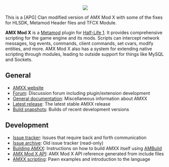 
<p align="center">
 <img src="https://github.com/alliedmodders/amxmodx/blob/master/editor/studio/AMXXLarge.bmp"/>
</p>

This is a [APG] Clan modified version of AMX Mod X with some of the fixes for HLSDK, Metamod Header files and TFCX Module. 

**AMX Mod X** is a [Metamod](https://github.com/APGRoboCop/metamod-p) plugin for [Half-Life 1](https://github.com/ValveSoftware/halflife). It provides comprehensive scripting for the game engine and its mods. Scripts can intercept network messages, log events, commands, client commands, set cvars, modify entities, and more. AMX Mod X also has a system for extending native scripting through modules, leading to outside support for things like MySQL and Sockets.

General
-------
- [AMXX website](https://amxmodx.org/)
- [Forum](https://forums.alliedmods.net/forumdisplay.php?f=3): Discussion forum including plugin/extension development
- [General documentation](https://wiki.alliedmods.net/Category:Documentation_%28AMX_Mod_X%29): Miscellaneous information about AMXX
- [Latest release](https://amxmodx.org/downloads.php): The latest stable AMXX release
- [Build snapshots](https://www.amxmodx.org/downloads-new.php): Builds of recent development versions
 
Development
-----------
- [Issue tracker](https://github.com/alliedmodders/amxmodx/issues): Issues that require back and forth communication
- [Issue archive](https://bugs.alliedmods.net/describecomponents.cgi?product=AMX%20Mod%20X): Old issue tracker (read-only)
- [Building AMXX](https://wiki.alliedmods.net/Building_AMX_Mod_X): Instructions on how to build AMXX itself using [AMBuild](https://github.com/alliedmodders/ambuild)
- [AMX Mod X API](https://amxmodx.org/api/): AMX Mod X API reference generated from include files
- [AMXX scripting](https://wiki.alliedmods.net/Category:Scripting_(AMX_Mod_X)): Pawn examples and introduction to the language
